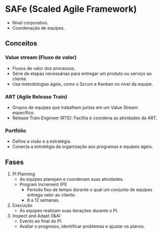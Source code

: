 # SAFe (Scaled Agile Framework)

- Nível corporativo.
- Coordenação de equipes.

## Conceitos

### Value stream (Fluxo de valor)

- Fluxos de valor dos processos.
- Série de etapas necessárias para entregar um produto ou serviço ao cliente.
- Usa metodologias ágeis, como o Scrum e Kanban no nível da equipe.

### ART (Agile Release Train)

- Grupos de equipes que trabalham juntas em um Value Stream específico.
- Release Train Engineer (RTE): Facilita e coordena as atividades da ART.

### Portfólio

- Define a visão e a estratégia.
- Conecta a estratégia da organização aos programas e equipes ágeis.

## Fases

1. PI Planning
   - As equipes planejam e coordenam suas atividades.
   - Program Increment (PI)
     - Período fixo de tempo durante o qual um conjunto de equipes entrega valor ao cliente.
     - 8 a 12 semanas.
2. Execução
   - As equipes realizam suas iterações durante o PI.
3. Inspect and Adapt (I&A)
   - Evento ao final do PI.
   - Avaliar o progresso, identificar problemas e ajustar os planos.
